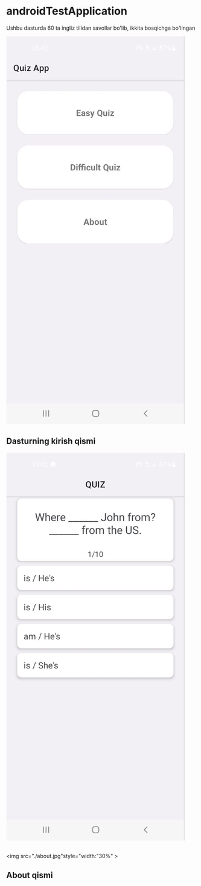 # androidTestApplication
Ushbu dasturda 60 ta ingliz tilidan savollar bo'lib, ikkita bosqichga bo'lingan

<img src="./asosiy.jpg" >
<h2>Dasturning kirish qismi</h2>


<img src="./img.jpg" >
<h2></h2>

<img src="./about.jpg"style="width:"30%" >
<h2>About qismi</h2>


